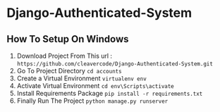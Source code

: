 # Django-Authenticated-System

## How To Setup On Windows
1. Download Project  From This url :  `https://github.com/cleavercode/Django-Authenticated-System.git`
2. Go To Project Directory `cd accounts`
3. Create a Virtual Environment `virtualenv env`
4. Activate Virtual Environment `cd env\Scripts\activate`
5. Install Requirements Package `pip install -r requirements.txt`
7. Finally Run The Project `python manage.py runserver`

